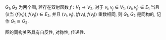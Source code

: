 $G_1, G_2$ 为两个图, 若存在双射函数 $f: V_1\to V_2$, 对于 $v_i, v_j \in V_1$, $(v_i, v_j) \in E_1$ 当且仅当 $(f(v_i)),f(v_j))\in E_2$, 并且 $(v_i,v_j), (f(v_i),f(v_j))$ 重数相同, 则 $G_1, G_2$ 是同构的, 记作 $G_1 \cong G_2$. 

图的同构关系具有自反性, 对称性, 传递性. 